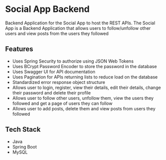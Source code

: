 # Social App Backend
Backend Application for the Social App to host the REST APIs. The Social App is a Backend Application that allows users to follow/unfollow other users and view posts from the users they followed

## Features 
* Uses Spring Security to authorize using JSON Web Tokens
* Uses BCrypt Password Encoder to store the password in the database
* Uses Swagger UI for API documentation
* Uses Pagination for APIs returning lists to reduce load on the database
* Standardized error response object structure
* Allows user to login, register, view their details, edit their details, change their password and delete their profile
* Allows user to follow other users, unfollow them, view the users they followed and get a page of users they can follow
* Allows user to add posts, delete them and view posts from users they followed

## Tech Stack
* Java 
* Spring Boot
* MySQL

